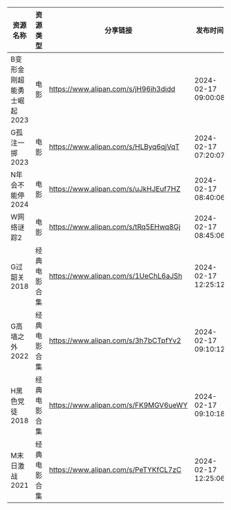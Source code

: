 | 资源名称            | 资源类型   | 分享链接                                 | 发布时间                |
| --------------- | ------ | ------------------------------------ | ------------------- |
| B变形金刚超能勇士崛起2023 | 电影     | https://www.alipan.com/s/jH96ih3didd | 2024-02-17 09:00:08 |
| G孤注一掷2023       | 电影     | https://www.alipan.com/s/HLByq6qjVqT | 2024-02-17 07:20:07 |
| N年会不能停2024      | 电影     | https://www.alipan.com/s/uJkHJEuf7HZ | 2024-02-17 08:40:06 |
| W网络谜踪2          | 电影     | https://www.alipan.com/s/tRq5EHwq8Gj | 2024-02-17 08:45:06 |
| G过韶关2018        | 经典电影合集 | https://www.alipan.com/s/1UeChL6aJSh | 2024-02-17 12:25:12 |
| G高墙之外2022       | 经典电影合集 | https://www.alipan.com/s/3h7bCTpfYv2 | 2024-02-17 09:10:12 |
| H黑色党徒2018       | 经典电影合集 | https://www.alipan.com/s/FK9MGV6ueWY | 2024-02-17 09:10:18 |
| M末日激战2021       | 经典电影合集 | https://www.alipan.com/s/PeTYKfCL7zC | 2024-02-17 12:25:06 |
